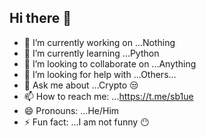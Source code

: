 ## Hi there 👋



- 🔭 I’m currently working on ...Nothing
- 🌱 I’m currently learning ...Python
- 👯 I’m looking to collaborate on ...Anything
- 🤔 I’m looking for help with ...Others...
- 💬 Ask me about ...Crypto 😒
- 📫 How to reach me: ...https://t.me/sb1ue
- 😄 Pronouns: ...He/Him
- ⚡ Fun fact: ...I am not funny 😶

